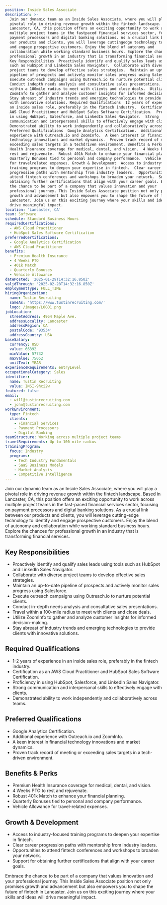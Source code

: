 ```yaml
---
position: Inside Sales Associate
description: >-
  Join our dynamic team as an Inside Sales Associate, where you will play a
  pivotal role in driving revenue growth within the fintech landscape. Based in
  Lancaster, CA, this position offers an exciting opportunity to work across
  multiple project teams in the fastpaced financial services sector, focusing on
  payment processors and digital banking solutions. As a crucial link between
  our products and clients, you will leverage cuttingedge technology to identify
  and engage prospective customers. Enjoy the blend of autonomy and
  collaboration while working standard business hours. Explore the chances for
  professional growth in an industry that is transforming financial services.
  Key Responsibilities  Proactively identify and qualify sales leads using tools
  such as HubSpot and LinkedIn Sales Navigator.  Collaborate with diverse
  project teams to develop effective sales strategies.  Maintain an uptodate
  pipeline of prospects and actively monitor sales progress using Salesforce. 
  Execute outreach campaigns using Outreach.io to nurture potential clients. 
  Conduct indepth needs analysis and consultative sales presentations.  Travel
  within a 100mile radius to meet with clients and close deals.  Utilize
  ZoomInfo to gather and analyze customer insights for informed decisionmaking. 
  Stay abreast of industry trends and emerging technologies to provide clients
  with innovative solutions. Required Qualifications  12 years of experience in
  an inside sales role, preferably in the fintech industry.  Certification as an
  AWS Cloud Practitioner and HubSpot Sales Software Certification.  Proficiency
  in using HubSpot, Salesforce, and LinkedIn Sales Navigator.  Strong
  communication and interpersonal skills to effectively engage with clients. 
  Demonstrated ability to work independently and collaboratively across teams.
  Preferred Qualifications  Google Analytics Certification.  Additional
  experience with Outreach.io and ZoomInfo.  A keen interest in financial
  technology innovations and market dynamics.  Proven track record of meeting or
  exceeding sales targets in a techdriven environment. Benefits & Perks  Premium
  Health Insurance coverage for medical, dental, and vision.  4 Weeks PTO to
  rest and rejuvenate.  Robust 401k Match to enhance your financial planning. 
  Quarterly Bonuses tied to personal and company performance.  Vehicle Allowance
  for travelrelated expenses. Growth & Development  Access to industryfocused
  training programs to deepen your expertise in fintech.  Clear career
  progression paths with mentorship from industry leaders.  Opportunities to
  attend fintech conferences and workshops to broaden your network.  Support for
  obtaining further certifications that align with your career goals. Embrace
  the chance to be part of a company that values innovation and your
  professional journey. This Inside Sales Associate position not only promises
  growth and advancement but also empowers you to shape the future of fintech in
  Lancaster. Join us on this exciting journey where your skills and ideas will
  drive meaningful impact.
location: 'Lancaster, CA'
team: Software
schedule: Standard Business Hours
requiredCertifications:
  - AWS Cloud Practitioner
  - HubSpot Sales Software Certification
preferredCertifications:
  - Google Analytics Certification
  - AWS Cloud Practitioner
benefits:
  - Premium Health Insurance
  - 4 Weeks PTO
  - 401k Match
  - Quarterly Bonuses
  - Vehicle Allowance
datePosted: '2025-01-29T14:32:16.850Z'
validThrough: '2025-02-28T14:32:16.850Z'
employmentType: FULL_TIME
hiringOrganization:
  name: Tustin Recruiting
  sameAs: 'https://www.tustinrecruiting.com/'
  logo: /images/LOGO1.png
jobLocation:
  streetAddress: 4964 Maple Ave.
  addressLocality: Lancaster
  addressRegion: CA
  postalCode: '93534'
  addressCountry: USA
baseSalary:
  currency: USD
  value: 66392
  minValue: 57732
  maxValue: 75052
  unitText: YEAR
experienceRequirements: entryLevel
occupationalCategory: Sales
identifier:
  name: Tustin Recruiting
  value: INSI-9hci2w
featured: false
email:
  - will@tustinrecruiting.com
  - john@tustinrecruiting.com
workEnvironment:
  type: Fintech
  clients:
    - Financial Services
    - Payment Processors
    - Digital Banking
teamStructure: Working across multiple project teams
travelRequirements: Up to 100 mile radius
trainingProgram:
  focus: Industry
  programs:
    - Tech Industry Fundamentals
    - SaaS Business Models
    - Market Analysis
    - Competitive Intelligence
---
```



Join our dynamic team as an Inside Sales Associate, where you will play a pivotal role in driving revenue growth within the fintech landscape. Based in Lancaster, CA, this position offers an exciting opportunity to work across multiple project teams in the fast-paced financial services sector, focusing on payment processors and digital banking solutions. As a crucial link between our products and clients, you will leverage cutting-edge technology to identify and engage prospective customers. Enjoy the blend of autonomy and collaboration while working standard business hours. Explore the chances for professional growth in an industry that is transforming financial services.

## Key Responsibilities
- Proactively identify and qualify sales leads using tools such as HubSpot and LinkedIn Sales Navigator.
- Collaborate with diverse project teams to develop effective sales strategies.
- Maintain an up-to-date pipeline of prospects and actively monitor sales progress using Salesforce.
- Execute outreach campaigns using Outreach.io to nurture potential clients.
- Conduct in-depth needs analysis and consultative sales presentations.
- Travel within a 100-mile radius to meet with clients and close deals.
- Utilize ZoomInfo to gather and analyze customer insights for informed decision-making.
- Stay abreast of industry trends and emerging technologies to provide clients with innovative solutions.

## Required Qualifications
- 1-2 years of experience in an inside sales role, preferably in the fintech industry.
- Certification as an AWS Cloud Practitioner and HubSpot Sales Software Certification.
- Proficiency in using HubSpot, Salesforce, and LinkedIn Sales Navigator.
- Strong communication and interpersonal skills to effectively engage with clients.
- Demonstrated ability to work independently and collaboratively across teams.

## Preferred Qualifications
- Google Analytics Certification.
- Additional experience with Outreach.io and ZoomInfo.
- A keen interest in financial technology innovations and market dynamics.
- Proven track record of meeting or exceeding sales targets in a tech-driven environment.

## Benefits & Perks
- Premium Health Insurance coverage for medical, dental, and vision.
- 4 Weeks PTO to rest and rejuvenate.
- Robust 401k Match to enhance your financial planning.
- Quarterly Bonuses tied to personal and company performance.
- Vehicle Allowance for travel-related expenses.

## Growth & Development
- Access to industry-focused training programs to deepen your expertise in fintech.
- Clear career progression paths with mentorship from industry leaders.
- Opportunities to attend fintech conferences and workshops to broaden your network.
- Support for obtaining further certifications that align with your career goals. 

Embrace the chance to be part of a company that values innovation and your professional journey. This Inside Sales Associate position not only promises growth and advancement but also empowers you to shape the future of fintech in Lancaster. Join us on this exciting journey where your skills and ideas will drive meaningful impact.

